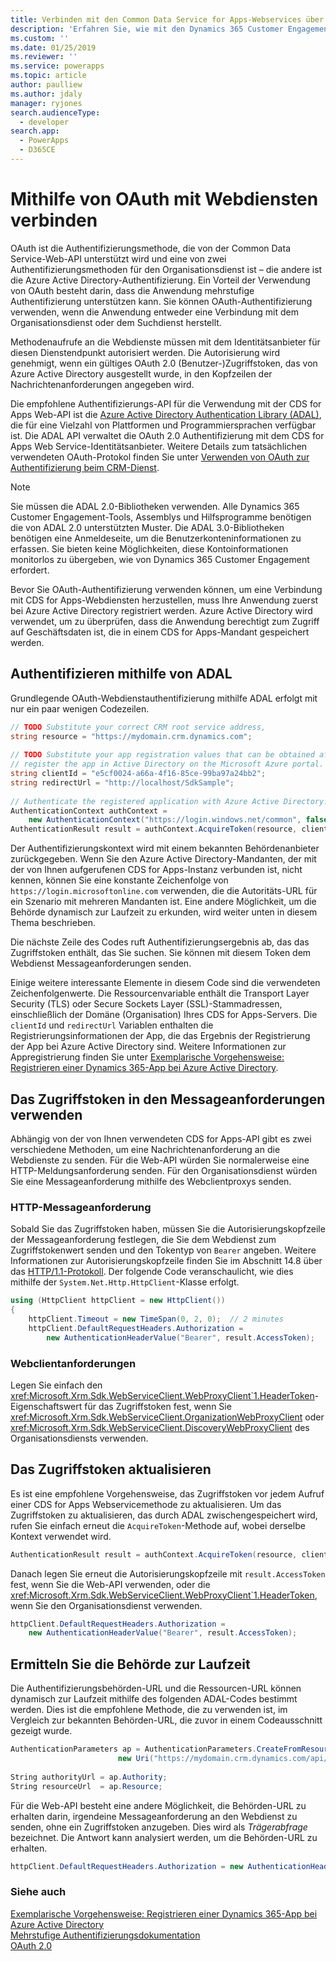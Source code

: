 ```yaml
---
title: Verbinden mit den Common Data Service for Apps-Webservices über OAuth (Common Data Service for Apps) | Microsoft Docs
description: 'Erfahren Sie, wie mit den Dynamics 365 Customer Engagement-Webdiensten mithilfe OAuths zu verbinden und die ADAL-API die OAuths 2.0-Authentifizierung mit den Dynamics 365-Webdienstidentitätsanbieter zu verwalten.'
ms.custom: ''
ms.date: 01/25/2019
ms.reviewer: ''
ms.service: powerapps
ms.topic: article
author: paulliew
ms.author: jdaly
manager: ryjones
search.audienceType:
  - developer
search.app:
  - PowerApps
  - D365CE
---
```

# <a name="connect-to-web-services-using-oauth"></a>Mithilfe von OAuth mit Webdiensten verbinden

OAuth ist die Authentifizierungsmethode, die von der Common Data Service-Web-API unterstützt wird und eine von zwei Authentifizierungsmethoden für den Organisationsdienst ist – die andere ist die Azure Active Directory-Authentifizierung. Ein Vorteil der Verwendung von OAuth besteht darin, dass die Anwendung mehrstufige Authentifizierung unterstützen kann. Sie können OAuth-Authentifizierung verwenden, wenn die Anwendung entweder eine Verbindung mit dem Organisationsdienst oder dem Suchdienst herstellt.  
  
 Methodenaufrufe an die Webdienste müssen mit dem Identitätsanbieter für diesen Dienstendpunkt autorisiert werden. Die Autorisierung wird genehmigt, wenn ein gültiges OAuth 2.0 (Benutzer-)Zugriffstoken, das von Azure Active Directory ausgestellt wurde, in den Kopfzeilen der Nachrichtenanforderungen angegeben wird.  
  
 Die empfohlene Authentifizierungs-API für die Verwendung mit der CDS for Apps Web-API ist die [Azure Active Directory Authentication Library (ADAL)](https://azure.microsoft.com/en-us/documentation/articles/active-directory-authentication-libraries/), die für eine Vielzahl von Plattformen und Programmiersprachen verfügbar ist. Die ADAL API verwaltet die OAuth 2.0 Authentifizierung mit dem CDS for Apps Web Service-Identitätsanbieter. Weitere Details zum tatsächlichen verwendeten OAuth-Protokol finden Sie unter [Verwenden von OAuth zur Authentifizierung beim CRM-Dienst](http://blogs.msdn.com/b/crm/archive/2013/12/12/use-oauth-to-authenticate-with-the-crm-service.aspx).  
 
> [!NOTE]
> Sie müssen die ADAL 2.0-Bibliotheken verwenden. Alle Dynamics 365 Customer Engagement-Tools, Assemblys und Hilfsprogramme benötigen die von ADAL 2.0 unterstützten Muster.
> Die ADAL 3.0-Bibliotheken benötigen eine Anmeldeseite, um die Benutzerkonteninformationen zu erfassen. Sie bieten keine Möglichkeiten, diese Kontoinformationen monitorlos zu übergeben, wie von Dynamics 365 Customer Engagement erfordert. 

Bevor Sie OAuth-Authentifizierung verwenden können, um eine Verbindung mit CDS for Apps-Webdiensten herzustellen, muss Ihre Anwendung zuerst bei Azure Active Directory registriert werden. Azure Active Directory wird verwendet, um zu überprüfen, dass die Anwendung berechtigt zum Zugriff auf Geschäftsdaten ist, die in einem CDS for Apps-Mandant gespeichert werden.  
  
## <a name="authenticate-using-adal"></a>Authentifizieren mithilfe von ADAL  
 Grundlegende OAuth-Webdienstauthentifizierung mithilfe ADAL erfolgt mit nur ein paar wenigen Codezeilen.  
  
```csharp  
// TODO Substitute your correct CRM root service address,   
string resource = "https://mydomain.crm.dynamics.com";  
  
// TODO Substitute your app registration values that can be obtained after you  
// register the app in Active Directory on the Microsoft Azure portal.  
string clientId = "e5cf0024-a66a-4f16-85ce-99ba97a24bb2";  
string redirectUrl = "http://localhost/SdkSample";  
  
// Authenticate the registered application with Azure Active Directory.  
AuthenticationContext authContext =   
    new AuthenticationContext("https://login.windows.net/common", false);  
AuthenticationResult result = authContext.AcquireToken(resource, clientId, new Uri(redirectUrl));  
```  
  
 Der Authentifizierungskontext wird mit einem bekannten Behördenanbieter zurückgegeben. Wenn Sie den Azure Active Directory-Mandanten, der mit der von Ihnen aufgerufenen CDS for Apps-Instanz verbunden ist, nicht kennen, können Sie eine konstante Zeichenfolge von ` https://login.microsoftonline.com` verwenden, die die Autoritäts-URL für ein Szenario mit mehreren Mandanten ist. Eine andere Möglichkeit, um die Behörde dynamisch zur Laufzeit zu erkunden, wird weiter unten in diesem Thema beschrieben.  
  
 Die nächste Zeile des Codes ruft Authentifizierungsergebnis ab, das das Zugriffstoken enthält, das Sie suchen. Sie können mit diesem Token dem Webdienst Messageanforderungen senden.  
  
 Einige weitere interessante Elemente in diesem Code sind die verwendeten Zeichenfolgenwerte. Die Ressourcenvariable enthält die Transport Layer Security (TLS) oder Secure Sockets Layer (SSL)-Stammadressen, einschließlich der Domäne (Organisation) Ihres CDS for Apps-Servers. Die `clientId` und `redirectUrl` Variablen enthalten die Registrierungsinformationen der App, die das Ergebnis der Registrierung der App bei Azure Active Directory sind. Weitere Informationen zur Appregistrierung finden Sie unter [Exemplarische Vorgehensweise: Registrieren einer Dynamics 365-App bei Azure Active Directory](/dynamics365/customer-engagement/developer/walkthrough-register-dynamics-365-app-azure-active-directory).  
  
## <a name="use-the-access-token-in-message-requests"></a>Das Zugriffstoken in den Messageanforderungen verwenden  
 Abhängig von der von Ihnen verwendeten CDS for Apps-API gibt es zwei verschiedene Methoden, um eine Nachrichtenanforderung an die Webdienste zu senden. Für die Web-API würden Sie normalerweise eine HTTP-Meldungsanforderung senden. Für den Organisationsdienst würden Sie eine Messageanforderung mithilfe des Webclientproxys senden.  
  
### <a name="http-message-request"></a>HTTP-Messageanforderung  
 Sobald Sie das Zugriffstoken haben, müssen Sie die Autorisierungskopfzeile der Messageanforderung festlegen, die Sie dem Webdienst zum Zugriffstokenwert senden und den Tokentyp von `Bearer` angeben. Weitere Informationen zur Autorisierungskopfzeile finden Sie im Abschnitt 14.8 über das [HTTP/1.1-Protokoll](http://www.w3.org/Protocols/rfc2616/rfc2616-sec14.html). Der folgende Code veranschaulicht, wie dies mithilfe der `System.Net.Http.HttpClient`-Klasse erfolgt.  
  
```csharp  
using (HttpClient httpClient = new HttpClient())  
{  
    httpClient.Timeout = new TimeSpan(0, 2, 0);  // 2 minutes  
    httpClient.DefaultRequestHeaders.Authorization =   
        new AuthenticationHeaderValue("Bearer", result.AccessToken);  
```  
  
### <a name="web-client-requests"></a>Webclientanforderungen

Legen Sie einfach den <xref:Microsoft.Xrm.Sdk.WebServiceClient.WebProxyClient`1.HeaderToken>-Eigenschaftswert für das Zugriffstoken fest, wenn Sie <xref:Microsoft.Xrm.Sdk.WebServiceClient.OrganizationWebProxyClient> oder <xref:Microsoft.Xrm.Sdk.WebServiceClient.DiscoveryWebProxyClient> des Organisationsdiensts verwenden.  
  
## <a name="refresh-the-access-token"></a>Das Zugriffstoken aktualisieren

Es ist eine empfohlene Vorgehensweise, das Zugriffstoken vor jedem Aufruf einer CDS for Apps Webservicemethode zu aktualisieren. Um das Zugriffstoken zu aktualisieren, das durch ADAL zwischengespeichert wird, rufen Sie einfach erneut die `AcquireToken`-Methode auf, wobei derselbe Kontext verwendet wird.  
  
```csharp    
AuthenticationResult result = authContext.AcquireToken(resource, clientId, new Uri(redirectUrl));  
```  
  
Danach legen Sie erneut die Autorisierungskopfzeile mit `result.AccessToken` fest, wenn Sie die Web-API verwenden, oder die <xref:Microsoft.Xrm.Sdk.WebServiceClient.WebProxyClient`1.HeaderToken>, wenn Sie den Organisationsdienst verwenden.  
  
```csharp    
httpClient.DefaultRequestHeaders.Authorization =   
    new AuthenticationHeaderValue("Bearer", result.AccessToken);  
```  
  
## <a name="discover-the-authority-at-run-time"></a>Ermitteln Sie die Behörde zur Laufzeit

Die Authentifizierungsbehörden-URL und die Ressourcen-URL können dynamisch zur Laufzeit mithilfe des folgenden ADAL-Codes bestimmt werden. Dies ist die empfohlene Methode, die zu verwenden ist, im Vergleich zur bekannten Behörden-URL, die zuvor in einem Codeausschnitt gezeigt wurde.  
  
```csharp    
AuthenticationParameters ap = AuthenticationParameters.CreateFromResourceUrlAsync(  
                        new Uri("https://mydomain.crm.dynamics.com/api/data/")).Result;  
  
String authorityUrl = ap.Authority;  
String resourceUrl  = ap.Resource;  
```  
  
Für die Web-API besteht eine andere Möglichkeit, die Behörden-URL zu erhalten darin, irgendeine Messageanforderung an den Webdienst zu senden, ohne ein Zugriffstoken anzugeben. Dies wird als *Trägerabfrage* bezeichnet. Die Antwort kann analysiert werden, um die Behörden-URL zu erhalten.  
  
```csharp  
httpClient.DefaultRequestHeaders.Authorization = new AuthenticationHeaderValue("Bearer", "");  
```  
  
### <a name="see-also"></a>Siehe auch  
 [Exemplarische Vorgehensweise: Registrieren einer Dynamics 365-App bei Azure Active Directory](/dynamics365/customer-engagement/developer/walkthrough-register-dynamics-365-app-azure-active-directory)   
 [Mehrstufige Authentifizierungsdokumentation](https://azure.microsoft.com/en-us/documentation/services/multi-factor-authentication/)   
 [OAuth 2.0](http://oauth.net/2/)
